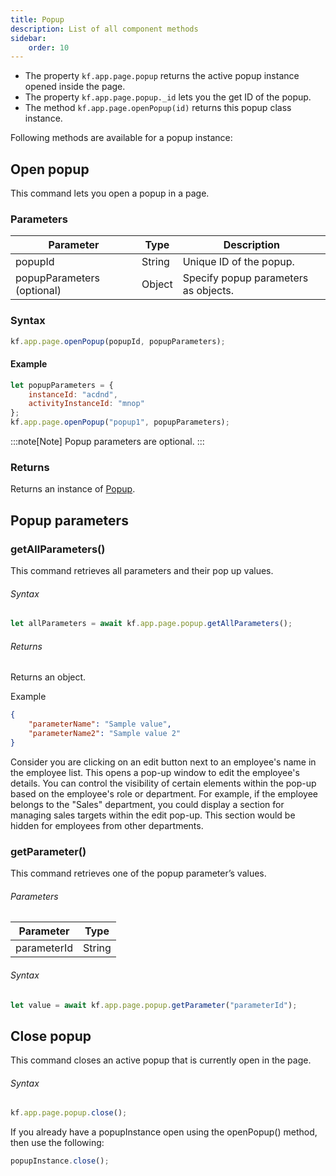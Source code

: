 ```yaml
---
title: Popup
description: List of all component methods
sidebar:
    order: 10
---
```


-   The property `kf.app.page.popup` returns the active popup instance opened inside the page.
-   The property `kf.app.page.popup._id` lets you the get ID of the popup.
-   The method `kf.app.page.openPopup(id)` returns this popup class instance.

Following methods are available for a popup instance:

## Open popup

This command lets you open a popup in a page.

### Parameters

| Parameter                  | Type   | Description                         |
| --------------------------- | ------ | ----------------------------------- |
| popupId                     | String | Unique ID of the popup.                  |
| popupParameters (optional) | Object | Specify popup parameters as objects. |

### Syntax

```js
kf.app.page.openPopup(popupId, popupParameters);
```

#### Example

```js
let popupParameters = {
	instanceId: "acdnd",
	activityInstanceId: "mnop"
};
kf.app.page.openPopup("popup1", popupParameters);
```

:::note[Note]
Popup parameters are optional. 
:::

### Returns

Returns an instance of [Popup](/https://developers.kissflow.com/app/page/popup/).


## Popup parameters

### getAllParameters()

This command retrieves all parameters and their pop up values.

###### Syntax

```js
let allParameters = await kf.app.page.popup.getAllParameters();
```

###### Returns

Returns an object.

Example

```json
{
	"parameterName": "Sample value",
	"parameterName2": "Sample value 2"
}
```
Consider you are clicking on an edit button next to an employee's name in the employee list. This opens a pop-up window to edit the employee's details.
You can control the visibility of certain elements within the pop-up based on the employee's role or department. For example, if the employee belongs to the "Sales" department, you could display a section for managing sales targets within the edit pop-up. This section would be hidden for employees from other departments.


### getParameter()

This command retrieves one of the popup parameter’s values.

###### Parameters

| Parameter  | Type   |
| ----------- | ------ |
| parameterId | String |

###### Syntax

```js
let value = await kf.app.page.popup.getParameter("parameterId");
```

## Close popup

This command closes an active popup that is currently open in the page.

###### Syntax

```js
kf.app.page.popup.close();
```

If you already have a popupInstance open using the openPopup() method, then use the following:
```js
popupInstance.close();
```
